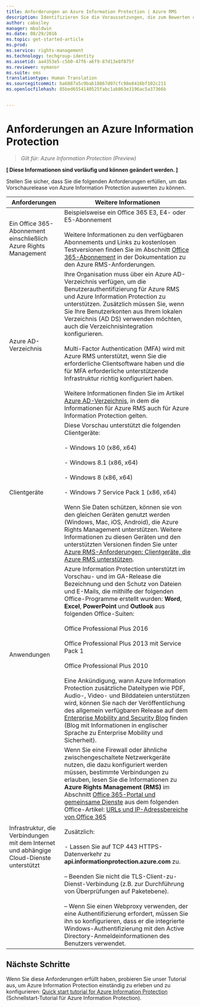 ```yaml
---
title: Anforderungen an Azure Information Protection | Azure RMS
description: Identifizieren Sie die Voraussetzungen, die zum Bewerten der Vorschauversion von Azure Information Protection erforderlich sind.
author: cabailey
manager: mbaldwin
ms.date: 08/29/2016
ms.topic: get-started-article
ms.prod: 
ms.service: rights-management
ms.technology: techgroup-identity
ms.assetid: aa4353e5-c5b0-47f6-a6f9-87d13e8f075f
ms.reviewer: eymanor
ms.suite: ems
translationtype: Human Translation
ms.sourcegitcommit: ba6887a5c9bab18867d07cfc98e8416bf102c211
ms.openlocfilehash: 85bed6554140525fabc1ab863e3196ac5a37366b


---
```


# Anforderungen an Azure Information Protection

>*Gilt für: Azure Information Protection (Preview)*

**[ Diese Informationen sind vorläufig und können geändert werden. ]**

Stellen Sie sicher, dass Sie die folgenden Anforderungen erfüllen, um das Vorschaurelease von Azure Information Protection auswerten zu können. 

|Anforderungen|Weitere Informationen|
|---------------|--------------------|
|Ein Office 365-Abonnement einschließlich Azure Rights Management|Beispielsweise ein Office 365 E3, E4- oder E5-Abonnement<br /><br />Weitere Informationen zu den verfügbaren Abonnements und Links zu kostenlosen Testversionen finden Sie im Abschnitt [Office 365-Abonnement](../get-started/requirements-subscriptions.md#office-365-subscription) in der Dokumentation zu den Azure RMS-Anforderungen.|
|Azure AD-Verzeichnis|Ihre Organisation muss über ein Azure AD-Verzeichnis verfügen, um die Benutzerauthentifizierung für Azure RMS und Azure Information Protection zu unterstützen. Zusätzlich müssen Sie, wenn Sie Ihre Benutzerkonten aus Ihrem lokalen Verzeichnis (AD DS) verwenden möchten, auch die Verzeichnisintegration konfigurieren.<br /><br />Multi-Factor Authentication (MFA) wird mit Azure RMS unterstützt, wenn Sie die erforderliche Clientsoftware haben und die für MFA erforderliche unterstützende Infrastruktur richtig konfiguriert haben.<br /><br />Weitere Informationen finden Sie im Artikel [Azure AD-Verzeichnis](../get-started/requirements-azure-ad.md), in dem die Informationen für Azure RMS auch für Azure Information Protection gelten.|
|Clientgeräte|Diese Vorschau unterstützt die folgenden Clientgeräte:<br /><br />- Windows 10 (x86, x64)<br /><br />- Windows 8.1 (x86, x64)<br /><br />- Windows 8 (x86, x64)<br /><br />- Windows 7 Service Pack 1 (x86, x64)<br /><br />Wenn Sie Daten schützen, können sie von den gleichen Geräten genutzt werden (Windows, Mac, iOS, Android), die Azure Rights Management unterstützen. Weitere Informationen zu diesen Geräten und den unterstützten Versionen finden Sie unter [Azure RMS-Anforderungen: Clientgeräte, die Azure RMS unterstützen](../get-started/requirements-client-devices.md).|
|Anwendungen|Azure Information Protection unterstützt im Vorschau- und im GA-Release die Bezeichnung und den Schutz von Dateien und E-Mails, die mithilfe der folgenden Office-Programme erstellt wurden: **Word**, **Excel**, **PowerPoint** und **Outlook** aus folgenden Office-Suiten:<br /><br />Office Professional Plus 2016<br /><br />Office Professional Plus 2013 mit Service Pack 1<br /><br />Office Professional Plus 2010<br /><br />Eine Ankündigung, wann Azure Information Protection zusätzliche Dateitypen wie PDF, Audio-, Video- und Bilddateien unterstützen wird, können Sie nach der Veröffentlichung des allgemein verfügbaren Release auf dem [Enterprise Mobility and Security Blog](https://blogs.technet.microsoft.com/enterprisemobility/?product=azure-rights-management-services) finden (Blog mit Informationen in englischer Sprache zu Enterprise Mobility und Sicherheit).|
|Infrastruktur, die Verbindungen mit dem Internet und abhängige Cloud-Dienste unterstützt|Wenn Sie eine Firewall oder ähnliche zwischengeschaltete Netzwerkgeräte nutzen, die dazu konfiguriert werden müssen, bestimmte Verbindungen zu erlauben, lesen Sie die Informationen zu **Azure Rights Management (RMS)** im Abschnitt [Office 365-Portal und gemeinsame Dienste](https://support.office.com/article/Office-365-URLs-and-IP-address-ranges-8548a211-3fe7-47cb-abb1-355ea5aa88a2#BKMK_Portal-identity) aus dem folgenden Office-Artikel: [URLs und IP-Adressbereiche von Office 365](https://support.office.com/en-US/article/Office-365-URLs-and-IP-address-ranges-8548a211-3fe7-47cb-abb1-355ea5aa88a2)<br /><br />Zusätzlich:<br /><br />- Lassen Sie auf TCP 443 HTTPS-Datenverkehr zu **api.informationprotection.azure.com** zu.<br /><br />– Beenden Sie nicht die TLS-Client-zu-Dienst-Verbindung (z.B. zur Durchführung von Überprüfungen auf Paketebene). <br /><br />– Wenn Sie einen Webproxy verwenden, der eine Authentifizierung erfordert, müssen Sie ihn so konfigurieren, dass er die integrierte Windows-Authentifizierung mit den Active Directory-Anmeldeinformationen des Benutzers verwendet.|

## Nächste Schritte

Wenn Sie diese Anforderungen erfüllt haben, probieren Sie unser Tutorial aus, um Azure Information Protection einständig zu erleben und zu konfigurieren: [Quick start tutorial for Azure Information Protection](infoprotect-quick-start-tutorial.md) (Schnellstart-Tutorial für Azure Information Protection).




<!--HONumber=Aug16_HO5-->


